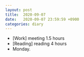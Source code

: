 ```yaml
---
layout: post
title:  2020-09-07
date:   2020-09-07 23:59:59 +0900
categories: diary
---
```


- [Work] meeting 1.5 hours
- [Reading] reading 4 hours
- Monday.
